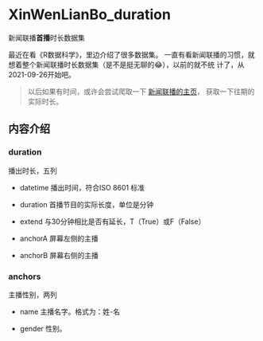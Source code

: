 # XinWenLianBo_duration

新闻联播**首播**时长数据集

最近在看《R数据科学》，里边介绍了很多数据集。
一直有看新闻联播的习惯，就想着整个新闻联播时长数据集（是不是挺无聊的😂），以前的就不统
计了，从2021-09-26开始吧。

> 以后如果有时间，或许会尝试爬取一下
[新闻联播的主页](https://tv.cctv.com/lm/xwlb/?spm=C52056131267.P4y8I53JvSWE.0.0)，
获取一下往期的实际时长。

## 内容介绍

### duration

播出时长，五列

- datetime 播出时间，符合ISO 8601 标准

- duration 首播节目的实际长度，单位是分钟

- extend 与30分钟相比是否有延长，T（True）或F（False）

- anchorA 屏幕左侧的主播

- anchorB 屏幕右侧的主播

### anchors

主播性别，两列

- name 主播名字。格式为：姓-名

- gender 性别。
